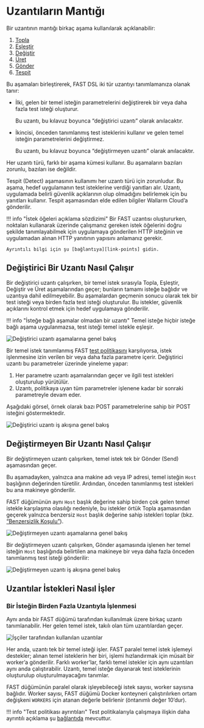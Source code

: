 [img-phases-mod-overview]:              ../../images/fast/dsl/common/mod-phases.png
[img-phases-non-mod-overview]:          ../../images/fast/dsl/common/non-mod-phases.png
[img-mod-workflow]:                     ../../images/fast/dsl/common/mod-workflow.png
[img-non-mod-workflow]:                 ../../images/fast/dsl/common/non-mod-workflow.png
[img-workers]:                          ../../images/fast/dsl/en/workers.png

[img-incomplete-policy]:                ../../images/fast/dsl/common/incomplete-policy.png
[img-incomplete-policy-remediation-1]:  ../../images/fast/dsl/common/incomplete-policy-remediation-1.png
[img-incomplete-policy-remediation-2]:  ../../images/fast/dsl/common/incomplete-policy-remediation-2.png
[img-wrong-baseline]:                   ../../images/fast/dsl/common/wrong-baseline.png   

[link-policy]:              ../terms-glossary.md#test-policy
[doc-policy-in-detail]:     ../operations/test-policy/overview.md

[link-phase-collect]:       phase-collect.md
[link-phase-match]:         phase-match.md
[link-phase-modify]:        phase-modify.md
[link-phase-generate]:      phase-generate.md
[link-phase-send]:          phase-send.md
[link-phase-detect]:        detect/phase-detect.md

[doc-collect-uniq]:         phase-collect.md#the-uniqueness-condition
[doc-point-uri]:            points/parsers/http.md#uri-filter

[link-points]:              points/intro.md


# Uzantıların Mantığı

Bir uzantının mantığı birkaç aşama kullanılarak açıklanabilir:
1.  [Topla][link-phase-collect]
2.  [Eşleştir][link-phase-match]
3.  [Değiştir][link-phase-modify]
4.  [Üret][link-phase-generate]
5.  [Gönder][link-phase-send]
6.  [Tespit][link-phase-detect]

Bu aşamaları birleştirerek, FAST DSL iki tür uzantıyı tanımlamanıza olanak tanır:
* İlki, gelen bir temel isteğin parametrelerini değiştirerek bir veya daha fazla test isteği oluşturur.

    Bu uzantı, bu kılavuz boyunca “değiştirici uzantı” olarak anılacaktır.

* İkincisi, önceden tanımlanmış test isteklerini kullanır ve gelen temel isteğin parametrelerini değiştirmez.

    Bu uzantı, bu kılavuz boyunca “değiştirmeyen uzantı” olarak anılacaktır.

Her uzantı türü, farklı bir aşama kümesi kullanır. Bu aşamaların bazıları zorunlu, bazıları ise değildir. 

Tespit (Detect) aşamasının kullanımı her uzantı türü için zorunludur. Bu aşama, hedef uygulamanın test isteklerine verdiği yanıtları alır. Uzantı, uygulamada belirli güvenlik açıklarının olup olmadığını belirlemek için bu yanıtları kullanır. Tespit aşamasından elde edilen bilgiler Wallarm Cloud’a gönderilir.

!!! info "İstek öğeleri açıklama sözdizimi"
    Bir FAST uzantısı oluştururken, noktaları kullanarak üzerinde çalışmanız gereken istek öğelerini doğru şekilde tanımlayabilmek için uygulamaya gönderilen HTTP isteğinin ve uygulamadan alınan HTTP yanıtının yapısını anlamanız gerekir.
    
    Ayrıntılı bilgi için şu [bağlantıya][link-points] gidin.
 
##  Değiştirici Bir Uzantı Nasıl Çalışır

Bir değiştirici uzantı çalışırken, bir temel istek sırasıyla Topla, Eşleştir, Değiştir ve Üret aşamalarından geçer; bunların tamamı isteğe bağlıdır ve uzantıya dahil edilmeyebilir. Bu aşamalardan geçmenin sonucu olarak tek bir test isteği veya birden fazla test isteği oluşturulur. Bu istekler, güvenlik açıklarını kontrol etmek için hedef uygulamaya gönderilir.

!!! info "İsteğe bağlı aşamalar olmadan bir uzantı"
    Temel isteğe hiçbir isteğe bağlı aşama uygulanmazsa, test isteği temel istekle eşleşir. 

![Değiştirici uzantı aşamalarına genel bakış][img-phases-mod-overview]

Bir temel istek tanımlanmış FAST [test politikasını][doc-policy-in-detail] karşılıyorsa, istek işlenmesine izin verilen bir veya daha fazla parametre içerir. Değiştirici uzantı bu parametreler üzerinde yineleme yapar:

 1. Her parametre uzantı aşamalarından geçer ve ilgili test istekleri oluşturulup yürütülür.
 2. Uzantı, politikaya uyan tüm parametreler işlenene kadar bir sonraki parametreyle devam eder.  

Aşağıdaki görsel, örnek olarak bazı POST parametrelerine sahip bir POST isteğini göstermektedir.

![Değiştirici uzantı iş akışına genel bakış][img-mod-workflow]

##  Değiştirmeyen Bir Uzantı Nasıl Çalışır

Bir değiştirmeyen uzantı çalışırken, temel istek tek bir Gönder (Send) aşamasından geçer.

Bu aşamadayken, yalnızca ana makine adı veya IP adresi, temel isteğin `Host` başlığının değerinden türetilir. Ardından, önceden tanımlanmış test istekleri bu ana makineye gönderilir. 

FAST düğümünün aynı `Host` başlık değerine sahip birden çok gelen temel istekle karşılaşma olasılığı nedeniyle, bu istekler örtük Topla aşamasından geçerek yalnızca benzersiz `Host` başlık değerine sahip istekleri toplar (bkz. [“Benzersizlik Koşulu”][doc-collect-uniq]).

![Değiştirmeyen uzantı aşamalarına genel bakış][img-phases-non-mod-overview]

Bir değiştirmeyen uzantı çalışırken, Gönder aşamasında işlenen her temel isteğin `Host` başlığında belirtilen ana makineye bir veya daha fazla önceden tanımlanmış test isteği gönderilir:

![Değiştirmeyen uzantı iş akışına genel bakış][img-non-mod-workflow]


##  Uzantılar İstekleri Nasıl İşler

### Bir İsteğin Birden Fazla Uzantıyla İşlenmesi

Aynı anda bir FAST düğümü tarafından kullanılmak üzere birkaç uzantı tanımlanabilir.
Her gelen temel istek, takılı olan tüm uzantılardan geçer.

![İşçiler tarafından kullanılan uzantılar][img-workers]

Her anda, uzantı tek bir temel isteği işler. FAST paralel temel istek işlemeyi destekler; alınan temel isteklerin her biri, işlemi hızlandırmak için müsait bir worker’a gönderilir. Farklı worker’lar, farklı temel istekler için aynı uzantıları aynı anda çalıştırabilir. Uzantı, temel isteğe dayanarak test isteklerinin oluşturulup oluşturulmayacağını tanımlar.

FAST düğümünün paralel olarak işleyebileceği istek sayısı, worker sayısına bağlıdır. Worker sayısı, FAST düğümü Docker konteyneri çalıştırılırken ortam değişkeni `WORKERS` için atanan değerle belirlenir (öntanımlı değer 10’dur).

!!! info "Test politikası ayrıntıları"
    Test politikalarıyla çalışmaya ilişkin daha ayrıntılı açıklama şu [bağlantıda][doc-policy-in-detail] mevcuttur.